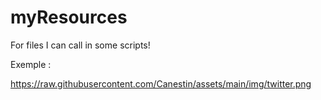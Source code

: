 # myResources

For files I can call in some scripts!

Exemple :

https://raw.githubusercontent.com/Canestin/assets/main/img/twitter.png
